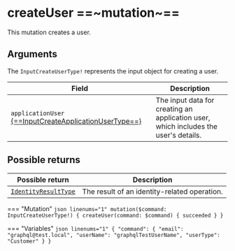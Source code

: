 # createUser ==~mutation~==

This mutation creates a user.

## Arguments

The `InputCreateUserType!` represents the input object for creating a user.

| Field                                                  | Description                                                                                                         |
|--------------------------------------------------------|---------------------------------------------------------------------------------------------------------------------|
| `applicationUser` [{==InputCreateApplicationUserType==}](../Objects/InputCreateApplicationUserType.md) | The input data for creating an application user, which includes the user's details. |

## Possible returns

| Possible return                                          	| Description                                                       	|
|---------------------------------------------------------	|--------------------------------------------------------------------	|
| [`IdentityResultType`](../Objects/IdentityResultType.md)  | The result of an identity-related operation.                        	|


=== "Mutation"
    ```json linenums="1"
    mutation($command: InputCreateUserType!) {
    createUser(command: $command) {
        succeeded
    }
    }
    ```

=== "Variables"
    ```json linenums="1"
    {
    "command": {
        "email": "graphql@test.local",
        "userName": "graphqlTestUserName",
        "userType": "Customer"
    }
    }
    ```
